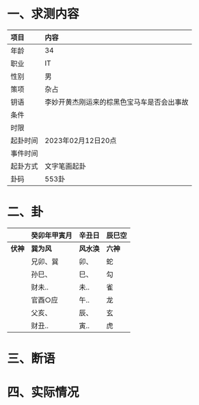 # 一、求测内容
|项目|内容|
|:-|:-|
|年龄|34|
|职业|IT|
|性别|男|
|策项|杂占|
|钥语|李妙开黄杰刚运来的棕黑色宝马车是否会出事故|
|条件||
|时限||
|起卦时间|2023年02月12日20点|
|事件时间||
|起卦方式|文字笔画起卦|
|卦码|553卦|

# 二、卦
||癸卯年甲寅月|辛丑日|辰巳空|
|:-|:-|:-|:-|
|**伏神**|**巽为风**|**风水涣**|**六神**|
||兄卯、巽|卯、|蛇|
||孙巳、|巳、|勾|
||财未..|未..|雀|
||官酉○应|午..|龙|
||父亥、|辰、|玄|
||财丑..|寅..|虎|


# 三、断语

# 四、实际情况